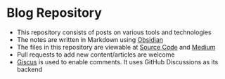# Blog Repository

- This repository consists of posts on various tools and technologies
- The notes are written in Markdown using [Obsidian](https://obsidian.md)
- The files in this repository are viewable at [Source Code](https://blog.davidvarghese.net) and [Medium](https://medium.com/@david-varghese)
- Pull requests to add new content/articles are welcome
- [Giscus](https://giscus.app) is used to enable comments. It uses GitHub Discussions as its backend
